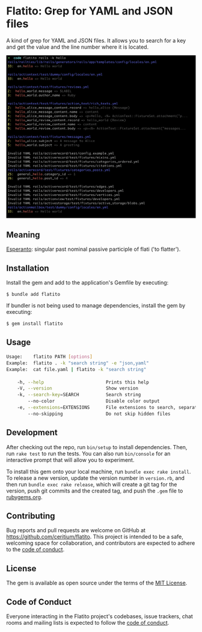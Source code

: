 # Flatito: Grep for YAML and JSON files

A kind of grep for YAML and JSON files. It allows you to search for a key and get the value and the line number where it is located.

![Example](docs/screenshot.png)

## Meaning

[Esperanto](https://en.wiktionary.org/wiki/flatito): singular past nominal passive participle of flati ('to flatter').

## Installation

Install the gem and add to the application's Gemfile by executing:

    $ bundle add flatito

If bundler is not being used to manage dependencies, install the gem by executing:

    $ gem install flatito

## Usage

```sh
Usage:    flatito PATH [options]
Example:  flatito . -k "search string" -e "json,yaml"
Example:  cat file.yaml | flatito -k "search string"

    -h, --help                       Prints this help
    -V, --version                    Show version
    -k, --search-key=SEARCH          Search string
        --no-color                   Disable color output
    -e, --extensions=EXTENSIONS      File extensions to search, separated by comma, default: (json,yaml,yaml)
        --no-skipping                Do not skip hidden files
```

## Development

After checking out the repo, run `bin/setup` to install dependencies. Then, run `rake test` to run the tests. You can also run `bin/console` for an interactive prompt that will allow you to experiment.

To install this gem onto your local machine, run `bundle exec rake install`. To release a new version, update the version number in `version.rb`, and then run `bundle exec rake release`, which will create a git tag for the version, push git commits and the created tag, and push the `.gem` file to [rubygems.org](https://rubygems.org).

## Contributing

Bug reports and pull requests are welcome on GitHub at https://github.com/ceritium/flatito. This project is intended to be a safe, welcoming space for collaboration, and contributors are expected to adhere to the [code of conduct](https://github.com/ceritium/flatito/blob/master/CODE_OF_CONDUCT.md).

## License

The gem is available as open source under the terms of the [MIT License](https://opensource.org/licenses/MIT).

## Code of Conduct

Everyone interacting in the Flatito project's codebases, issue trackers, chat rooms and mailing lists is expected to follow the [code of conduct](https://github.com/ceritium/flatito/blob/master/CODE_OF_CONDUCT.md).
